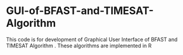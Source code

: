 # GUI-of-BFAST-and-TIMESAT-Algorithm
This code is for development of Graphical User Interface of BFAST and TIMESAT Algorithm . These algorithms are implemented in R
